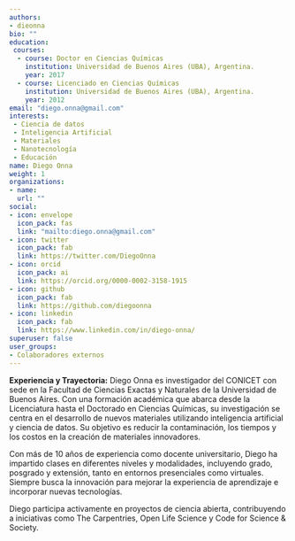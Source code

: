 ```yaml
---
authors:
- dieonna
bio: ""
education: 
 courses:
  - course: Doctor en Ciencias Químicas
    institution: Universidad de Buenos Aires (UBA), Argentina.
    year: 2017 
  - course: Licenciado en Ciencias Químicas
    institution: Universidad de Buenos Aires (UBA), Argentina.
    year: 2012
email: "diego.onna@gmail.com"
interests:
 - Ciencia de datos
 - Inteligencia Artificial
 - Materiales
 - Nanotecnología
 - Educación
name: Diego Onna
weight: 1
organizations:
- name: 
  url: ""
social:
- icon: envelope
  icon_pack: fas
  link: "mailto:diego.onna@gmail.com"
- icon: twitter
  icon_pack: fab
  link: https://twitter.com/DiegoOnna
- icon: orcid
  icon_pack: ai
  link: https://orcid.org/0000-0002-3158-1915
- icon: github
  icon_pack: fab
  link: https://github.com/diegoonna
- icon: linkedin
  icon_pack: fab
  link: https://www.linkedin.com/in/diego-onna/
superuser: false
user_groups:
- Colaboradores externos
---
```


**Experiencia y Trayectoria:**
Diego Onna es investigador del CONICET con sede en la Facultad de Ciencias Exactas y Naturales de la Universidad de Buenos Aires. 
Con una formación académica que abarca desde la Licenciatura hasta el Doctorado en Ciencias Químicas, su investigación se centra en el desarrollo de nuevos materiales utilizando inteligencia artificial y ciencia de datos. 
Su objetivo es reducir la contaminación, los tiempos y los costos en la creación de materiales innovadores.

Con más de 10 años de experiencia como docente universitario, Diego ha impartido clases en diferentes niveles y modalidades, incluyendo grado, posgrado y extensión, tanto en entornos presenciales como virtuales. 
Siempre busca la innovación para mejorar la experiencia de aprendizaje e incorporar nuevas tecnologías.

Diego participa activamente en proyectos de ciencia abierta, contribuyendo a iniciativas como The Carpentries, Open Life Science y Code for Science & Society.
